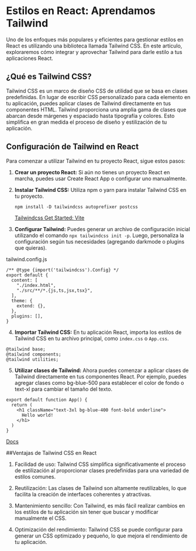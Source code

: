 # Estilos en React: Aprendamos Tailwind

 Uno de los enfoques más populares y eficientes para gestionar estilos en React es utilizando una biblioteca llamada Tailwind CSS. En este artículo, exploraremos cómo integrar y aprovechar Tailwind para darle estilo a tus aplicaciones React.

## ¿Qué es Tailwind CSS?

Tailwind CSS es un marco de diseño CSS de utilidad que se basa en clases predefinidas. En lugar de escribir CSS personalizado para cada elemento en tu aplicación, puedes aplicar clases de Tailwind directamente en tus componentes HTML. Tailwind proporciona una amplia gama de clases que abarcan desde márgenes y espaciado hasta tipografía y colores. Esto simplifica en gran medida el proceso de diseño y estilización de tu aplicación.

## Configuración de Tailwind en React

Para comenzar a utilizar Tailwind en tu proyecto React, sigue estos pasos:

1. **Crear un proyecto React:** Si aún no tienes un proyecto React en marcha, puedes usar Create React App o configurar uno manualmente.

2. **Instalar Tailwind CSS:** Utiliza npm o yarn para instalar Tailwind CSS en tu proyecto.
   
   ``npm install -D tailwindcss autoprefixer postcss``

   [Tailwindcss Get Started: Vite](https://tailwindcss.com/docs/guides/vite)

3. **Configurar Tailwind:** Puedes generar un archivo de configuración inicial utilizando el comando `npx tailwindcss init -p`. Luego, personaliza la configuración según tus necesidades (agregando darkmode o plugins que quieras).

tailwind.config.js
```
/** @type {import('tailwindcss').Config} */
export default {
  content: [
    "./index.html",
    "./src/**/*.{js,ts,jsx,tsx}",
  ],
  theme: {
    extend: {},
  },
  plugins: [],
}
```

4. **Importar Tailwind CSS:** En tu aplicación React, importa los estilos de Tailwind CSS en tu archivo principal, como `index.css` o `App.css`.

```
@tailwind base;
@tailwind components;
@tailwind utilities;
```

5. **Utilizar clases de Tailwind:** Ahora puedes comenzar a aplicar clases de Tailwind directamente en tus componentes React. Por ejemplo, puedes agregar clases como bg-blue-500 para establecer el color de fondo o text-xl para cambiar el tamaño del texto.

```
export default function App() {
  return (
    <h1 className="text-3xl bg-blue-400 font-bold underline">
      Hello world!
    </h1>
  )
}
```
[Docs](https://tailwindcss.com/docs/)


##Ventajas de Tailwind CSS en React

1. Facilidad de uso: Tailwind CSS simplifica significativamente el proceso de estilización al proporcionar clases predefinidas para una variedad de estilos comunes.

2. Reutilización: Las clases de Tailwind son altamente reutilizables, lo que facilita la creación de interfaces coherentes y atractivas.

3. Mantenimiento sencillo: Con Tailwind, es más fácil realizar cambios en los estilos de tu aplicación sin tener que buscar y modificar manualmente el CSS.

4. Optimización del rendimiento: Tailwind CSS se puede configurar para generar un CSS optimizado y pequeño, lo que mejora el rendimiento de tu aplicación.